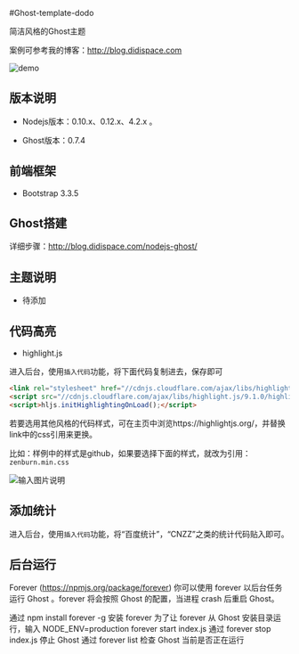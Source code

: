 #Ghost-template-dodo

简洁风格的Ghost主题

案例可参考我的博客：http://blog.didispace.com

![demo](http://git.oschina.net/uploads/images/2016/0216/111911_6212f450_437188.png "demo")

## 版本说明

- Nodejs版本：0.10.x、0.12.x、4.2.x 。

- Ghost版本：0.7.4 

## 前端框架

- Bootstrap 3.3.5

## Ghost搭建

详细步骤：http://blog.didispace.com/nodejs-ghost/

## 主题说明

- 待添加


## 代码高亮

- highlight.js

进入后台，使用`插入代码`功能，将下面代码复制进去，保存即可

```html
<link rel="stylesheet" href="//cdnjs.cloudflare.com/ajax/libs/highlight.js/9.1.0/styles/github.min.css">
<script src="//cdnjs.cloudflare.com/ajax/libs/highlight.js/9.1.0/highlight.min.js"></script>
<script>hljs.initHighlightingOnLoad();</script>
```

若要选用其他风格的代码样式，可在主页中浏览https://highlightjs.org/，并替换link中的css引用来更换。

比如：样例中的样式是github，如果要选择下面的样式，就改为引用：`zenburn.min.css`

![输入图片说明](http://git.oschina.net/uploads/images/2016/0218/093048_9e3736a0_437188.png "在这里输入图片标题")

## 添加统计

进入后台，使用`插入代码`功能，将“百度统计”，“CNZZ”之类的统计代码贴入即可。

## 后台运行

Forever (https://npmjs.org/package/forever)
你可以使用 forever 以后台任务运行 Ghost 。forever 将会按照 Ghost 的配置，当进程 crash 后重启 Ghost。

通过 npm install forever -g 安装 forever
为了让 forever 从 Ghost 安装目录运行，输入 NODE_ENV=production forever start index.js
通过 forever stop index.js 停止 Ghost
通过 forever list 检查 Ghost 当前是否正在运行